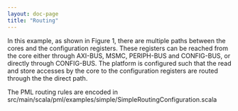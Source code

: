 ```yaml
---
layout: doc-page
title: "Routing"
---
```



In this example, as shown in Figure 1, there are multiple paths between the cores and the configuration registers.
These registers can be reached from the core either through AXI-BUS, MSMC, PERIPH-BUS and CONFIG-BUS, or directly
through CONFIG-BUS.
The platform is configured such that the read and store accesses by the core to the configuration registers are routed
through the
the direct path.

The PML routing rules are encoded in src/main/scala/pml/examples/simple/SimpleRoutingConfiguration.scala
